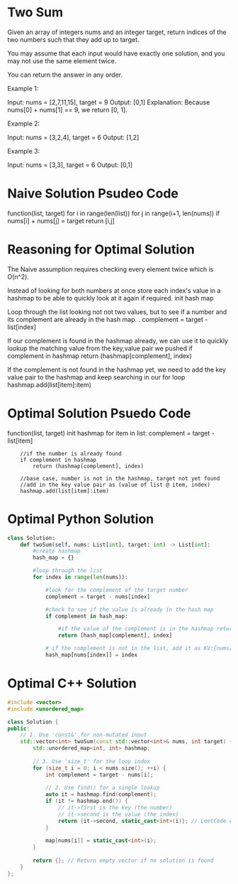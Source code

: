 # Two Sum

Given an array of integers nums and an integer target, return indices of the two numbers such that they add up to target.

You may assume that each input would have exactly one solution, and you may not use the same element twice.

You can return the answer in any order.

Example 1:

Input: nums = [2,7,11,15], target = 9
Output: [0,1]
Explanation: Because nums[0] + nums[1] == 9, we return [0, 1].

Example 2:

Input: nums = [3,2,4], target = 6
Output: [1,2]

Example 3:

Input: nums = [3,3], target = 6
Output: [0,1]

# Naive Solution Psudeo Code
function(list, target)
    for i in range(len(list))
        for j in range(i+1, len(nums))
            if nums[i] + nums[j] = target
                return [i,j]

# Reasoning for Optimal Solution
The Naive assumption requires checking every element twice which is O(n^2). 

Instead of looking for both numbers at once store each index's value in a hashmap to be able to quickly look at it again if required. 
    init hash map

Loop through the list looking not not two values, but to see if a number and its complement are already in the hash map. .
    complement = target - list[index]

If our complement is found in the hashmap already, we can use it to quickly lookup the matching value from the key,value pair we pushed
        if complement in hashmap
            return (hashmap[complement], index)

If the complement is not found in the hashmap yet, we need to add the key value pair to the hashmap and keep searching in our for loop
        hashmap.add(list[item]:item)

# Optimal Solution Psuedo Code
function(list, target)
    init hashmap
    for item in list:
        complement = target - list[item]

        //if the number is already found
        if complement in hashmap
            return (hashmap[complement], index)
        
        //base case, number is not in the hashmap, target not yet found
        //add in the key value pair as (value of list @ item, index)
        hashmap.add(list[item]:item)

# Optimal Python Solution

```python
class Solution:
    def twoSum(self, nums: List[int], target: int) -> List[int]:
        #create hashmap
        hash_map = {}

        #loop through the list
        for index in range(len(nums)):

            #look for the complement of the target number
            complement = target - nums[index]

            #check to see if the value is already in the hash map
            if complement in hash_map:

                #if the value of the complement is in the hashmap return its index and the current index
                return [hash_map[complement], index]

            # if the complement is not in the list, add it as KV:{nums[index],index} 
            hash_map[nums[index]] = index
```

# Optimal C++ Solution

```cpp
#include <vector>
#include <unordered_map>

class Solution {
public:
    // 1. Use 'const&' for non-mutated input
    std::vector<int> twoSum(const std::vector<int>& nums, int target) {
        std::unordered_map<int, int> hashmap;
        
        // 3. Use 'size_t' for the loop index
        for (size_t i = 0; i < nums.size(); ++i) {
            int complement = target - nums[i];
            
            // 2. Use find() for a single lookup
            auto it = hashmap.find(complement);
            if (it != hashmap.end()) {
                // it->first is the key (the number)
                // it->second is the value (the index)
                return {it->second, static_cast<int>(i)}; // LeetCode expects int return
            }
            
            map[nums[i]] = static_cast<int>(i);
        }
        
        return {}; // Return empty vector if no solution is found
    }
};
```